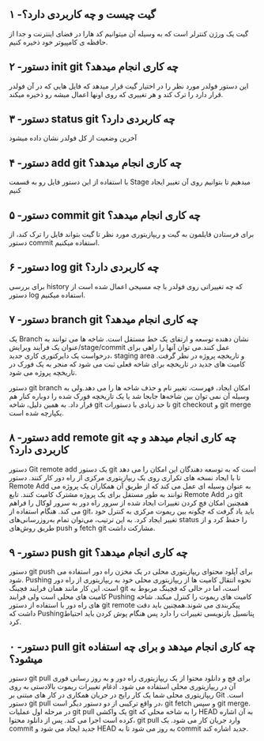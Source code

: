 ## ۱ -گیت چیست و چه کاربردی دارد؟
گیت یک ورژن کنترلر است که به وسیله آن میتوانیم کد هارا در فضای اینترنت و جدا از حافظه ی کامپیوتر خود ذخیره کنیم.

## ۲ -دستور init git چه کاری انجام میدهد؟
این دستور فولدر مورد نظر را در اختیار گیت قرار میدهد که فایل هایی که در آن فولدر قرار دارد را ترک کند و هر تغییری که روی اونها اعمال میشه رو ذخیره میکند.

## ۳ -دستور status git چه کاربردی دارد؟
آخرین وضعیت از کل فولدر نشان داده میشود

## ۴ -دستور add git چه کاری انجام میدهد؟
با استفاده از این دستور فایل رو به قسمت Stage میدهیم تا بتوانیم روی آن تغییر ایجاد کنیم

## ۵ -دستور commit git چه کاری انجام میدهد؟
برای فرستادن فایلمون به گیت و ریپازیتوری مورد نظر تا گیت بتواند فایل را ترک کند، از دستور commit استفاده میکنیم.

## ۶ -دستور log git چه کاربردی دارد؟
برای بررسی history که چه تغییراتی روی فولدر با چه مسیجی اعمال شده است از دستور log استفاده میکنیم.

## ۷ -دستور branch git چه کاری انجام میدهد؟
یک Branch نشان دهنده توسعه و ارتقای یک خط مستقل است. شاخه ها می توانند به عنوان یک فرآیند ویرایش/stage/commit عمل کنند.می توان آنها را راهی برای درخواست یک دایرکتوری کاری جدید، staging area و تاریخچه پروژه در نظر گرفت. کامیت های جدید در تاریخچه برای شاخه فعلی ثبت می شود که منجر به یک فورک در تاریخچه پروژه می شود.

دستور git branch امکان ایجاد، فهرست، تغییر نام و حذف شاخه ها را می دهد.ولی به وسیله آن نمی توان بین شاخه‌ها جابجا شد یا یک تاریخچه فورک شده را دوباره کنار هم قرار داد. به همین دلیل، شاخه git تا حد زیادی با دستورات git checkout و git merge یکپارچه شده است.

## ۸ -دستور add remote git چه کاری انجام میدهد و چه کاربردی دارد؟
دستور Git remote add یک دستور git است که به توسعه دهندگان این امکان را می دهد تا با ایجاد نسخه های تکراری روی یک ریپازیتوری مرکزی از راه دور کار کنند. دستور Remote Add به عنوان وسیله ای عمل می کند که از طریق آن همکاران یک پروژه می توانند به طور مستقل برای یک پروژه مشترک کامیت کنند. تابع Remote Add در git همچنین امکان فچ کردن تغییرات ایجاد شده از سرور راه دور به سرور لوکال را فراهم می کند. هنگام استفاده از git، باید یاد گرفت که چگونه بین ریموت مرکزی به کنترل خود تغییر ایجاد کرد. به این ترتیب، می‌توان تمام به‌روزرسانی‌های status را حفظ کرد و از طریق روش‌های push و fetch git مشارکت داشت.

## ۹ -دستور push git چه کاری انجام میدهد؟
دستور git push برای آپلود محتوای ریپازیتوری محلی در یک مخزن راه دور استفاده می شود. Pushing نحوه انتقال کامیت ها از ریپازیتوری محلی خود به ریپازیتوری از راه دور است. این کار مانند همان فرایند فچینگ git است، اما در حالی که فچینگ مربوط به کامیت های محلی است ولی فرایند Pushing کامیت های ریموت را کنترل میکند. شاخه های راه دور با استفاده از دستور git remote پیکربندی می شوند.همچنین باید دقت داشت که Pushingپتانسیل بازنویسی تغییرات را دارد پس هنگام پوش کردن باید احتیاط کرد.

## ۰ -دستور pull git چه کاری انجام میدهد و برای چه استفاده میشود؟
دستور git pull برای فچ و دانلود محتوا از یک ریپازیتوری راه دور و به روز رسانی فوری آن در ریپازیتوری محلی استفاده می شود. ادغام تغییرات ریموت بالادستی به روی ریپازیتوری محلی شما یک کار رایج در جریان همکاری در کار های مبتنی بر Git است. دستور git pull در واقع ترکیبی از دو دستور دیگر است، git fetch و سپس git merge. در مرحله اول عملیات git pull یک واکشی git را به شاخه محلی که HEAD به آن اشاره کرده است اجرا می کند. پس از دانلود محتوا، git pull وارد جریان کار می شود. یک commit جدید ایجاد می شود و HEAD به روز می شود تا به commit جدید اشاره کند.




